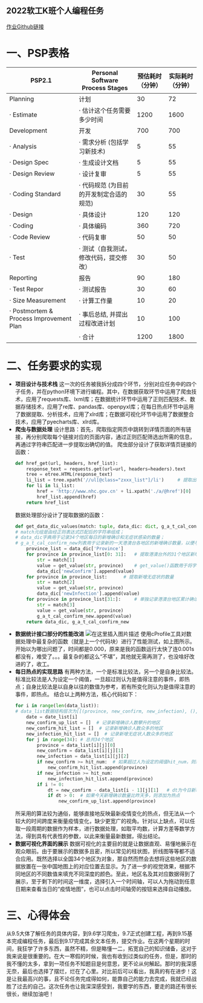 ## 2022软工K班个人编程任务
[作业Github链接](https://github.com/YiTing2001/Software-Homework)

# 一、PSP表格

| PSP2.1                                  | Personal Software Process Stages | 预估耗时（分钟） | 实际耗时（分钟） |
| --------------------------------------- | -------------------------------- | -------------- | -------------- |
| Planning                                | 计划                               |    30      |    72      |
| · Estimate                              | · 估计这个任务需要多少时间          |      1200    |      1600    |
| Development                             | 开发                                 |     700     |    700      |
| · Analysis                              | · 需求分析 (包括学习新技术)           |    5      |      55    |
| · Design Spec                           | · 生成设计文档                       |     5     |       55   |
| · Design Review                         | · 设计复审                           |      5    |       55   |
| · Coding Standard                       | · 代码规范 (为目前的开发制定合适的规范) |       30   |      55    |
| · Design                                | · 具体设计                           |      120    |       120   |
| · Coding                                | · 具体编码                           |      360    |       720   |
| · Code Review                           | · 代码复审                           |      50    |      50    |
| · Test                                  | · 测试（自我测试，修改代码，提交修改） |      30    |      50    |
| Reporting                               | 报告                               |     90     |        180  |
| · Test Repor                            | · 测试报告                           |      30    |      60    |
| · Size Measurement                      | · 计算工作量                          |     10     |   20       |
| · Postmortem & Process Improvement Plan | · 事后总结, 并提出过程改进计划        |    10     |      100    |
|                                         | · 合计                             |    1200      |       1800   |

# 二、任务要求的实现
 - **项目设计与技术栈**
	 	这一次的任务被我拆分成四个环节，分别对应任务中的四个子任务，并在python环境下进行编程。其中，在数据获取环节中运用了爬虫技术，应用了requests库、lxml库；在数据统计环节中运用了正则匹配技术、数据存储技术，应用了re库、pandas库、openpyxl库；在每日热点环节中运用了数据提取、分析技术，应用了xlrd库；在数据可视化环节中运用了数据整合技术，应用了pyecharts库、xlrd库。
 - **爬虫与数据处理**
	设计思路：首先，爬取指定网页中跳转到详情页面的所有链接，再分别爬取每个链接对应的页面内容，通过正则匹配筛选出所需的信息，再通过字符串匹配进一步提取出确切的值。
	爬虫部分设计了获取详情页链接的函数：
	```python
	def href_get(url, headers, href_list):
	    response_text = requests.get(url=url, headers=headers).text		# 爬取指定网页
	    tree = etree.HTML(response_text)
	    li_list = tree.xpath('//ul[@class="zxxx_list"]/li')		# 提取出<li>标签
	    for li in li_list:	
	        href = 'http://www.nhc.gov.cn' + li.xpath('./a/@href')[0]	  # 加上域名得到详情页链接
	        href_list.append(href)
	    return href_list
	```
	数据处理部分设计了提取数据的函数：
	```python
	def get_data_dic_values(match: tuple, data_dic: dict, g_a_t_cal_confirm_new: list):
	# match元组是由经正则表达式匹配后的字符串组成；
	# data_dic字典用于记录34个地区每日的新增确诊和无症状感染的数量；
	# g_a_t_cal_confirm_new列表用于记录新的一天港澳台各地区的新增确诊数量，以便与上一天的记录相减，获得新的一天的新增确诊数量
	    province_list = data_dic['Province']	
	    for province in province_list[0: 31]:	# 提取港澳台外的31个地区新增确诊的数量
	        str = match[1]
	        value = get_value(str, province)	# get_value()函数用于将字符串形式的数字转换成整型，下同
	        data_dic['newConfirm'].append(value)
	    for province in province_list:		# 提取新增无症状的数量
	        str = match[2]
	        value = get_value(str, province)
	        data_dic['newInfection'].append(value)   
	    for province in province_list[31:]:		# 单独记录港澳台地区累计确诊的数量
	        str = match[3]
	        value = get_value(str, province)
	        g_a_t_cal_confirm_new.append(value)
	    return data_dic, g_a_t_cal_confirm_new
	```
 - **数据统计接口部分的性能改进**
![在这里插入图片描述](https://img-blog.csdnimg.cn/4d469a32b62d43d28cb04d723f970df9.png#pic_center)	使用cProfile工具对数据处理中最复杂的函数（就是上一个代码块）进行了性能测试，如上图所示。开始以为哪出问题了，时间都是0.000，原来是我的函数运行太快了连0.001s都没有，难受了。。。最复杂的都这么“不堪”，其他就无需再测了，也没啥好改进的了，收工。
 - **每日热点的实现思路**
 有两种方法，一个是标准比较法，另一个是自身比较法。标准比较法是人为设定一个阈值，一旦超过则认为是值得注意的事件，即热点；自身比较法是以自身以往的数值为参考，若有所变化则认为是值得注意的事件，即热点。
	结合以上两种方法，核心代码如下：
	```python
	for i in range(len(data_list)):
	# data_list数据结构层次为[[(province, new_confirm, new_infection), (), ...], [], ...]
	    date = date_list[i]	
	    new_confirm_up_list = []  # 记录新增确诊人数攀升的地区
	    new_confirm_hit_list = []  # 记录新增确诊人数众多的地区
	    new_infection_hit_list = []  # 记录新增无症状人数众多的地区
	    for j in range(34):	# 总共34个地区
	        province = data_list[i][j][0]
	        new_confirm = data_list[i][j][1]
	        new_infection = data_list[i][j][2]
	        if new_confirm >= hit_num:	# 如果超过人为设定的阈值hit_num，则添加为热点
	            new_confirm_hit_list.append(province)
	        if new_infection >= hit_num:
	            new_infection_hit_list.append(province)
	        if i != 0:
	            dt = new_confirm - data_list[i - 1][j][1]	# dt为今日新增确诊数量与昨日新增确诊数量之差
	            if dt > 0:	# 如果今天新增确诊数量比昨天多，则添加为热点
	                new_confirm_up_list.append(province)
	```
	所采用的算法较为通俗，能够直接地反映最新疫情变化的热点，但无法从一个较大的时间跨度来衡量疫情变化，缺少更宽广的视角。针对以上缺点，可以任取一段周期的数据作为样本，进行数据处理，如取平均数，计算方差等数学方法，得到具有代表性的参数，以此来衡量最新数据，得出结论。
 - **数据可视化界面的展示**
数据可视化的主要目的就是让数据直观、易懂地展示在观众眼前。由于要展示的数据多且密，所以常见的柱状图，折线图等等都不适合应用。既然选择以全国34个地区为对象，那自然而然会去想将这些地区的数据放置在一张中国地图上的对应位置去显示。为了进一步的视觉效果，根据不同地区的不同数值来填充不同深度的颜色。至此，地区名及其对应数据得到了展示，至于剩下的时间这一维度，选择引入一个时间轴，可以人为拖动到任意日期来查看当日的“疫情地图”，也可以点击时间轴旁的按钮来选择自动播放。
# 三、心得体会
从9.5大体了解任务的具体内容，到9.6学习爬虫，9.7正式创建工程，再到9.15基本完成编程任务，最后到9.17完成其余文本任务，提交作业。在这两个星期的时间，我狂学了许多东西，虽然不精，但是略懂一二，拓宽自己的知识储备，这对于我来说是很重要的。在大一寒假的时候，我也有收到过类似的任务，但是，那时的我不懂的太多，拿到一项任务不知题目是何意思，更不论从何解起。那时的我深感无奈，最后也选择了摆烂，烂在了心里。对比前后可以看出，我真的有在进步！这是让我最高兴的事，且不论任务完成得如何，能靠自己的能力去完成，我就已经战胜了过去的自己。这次任务也让我深深感受到，我要学的东西，要走的路还有很长很长，继续加油吧！
